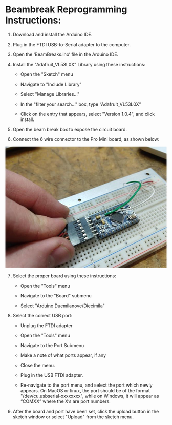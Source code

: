 # Beambreak Reprogramming Instructions:

1. Download and install the Arduino IDE.

2. Plug in the FTDI USB-to-Serial adapter to the computer.

3. Open the ‘BeamBreaks.ino’ file in the Arduino IDE.

4. Install the "Adafruit_VL53L0X" Library using these instructions:

    * Open the "Sketch" menu

    * Navigate to "Include Library"

    * Select "Manage Libraries..."

    * In the "filter your search..." box, type “Adafruit_VL53L0X”

    * Click on the entry that appears, select "Version 1.0.4", and click install.

5. Open the beam break box to expose the circuit board.

6. Connect the 6 wire connector to the Pro Mini board, as shown below:

![image alt text](image_0.jpg)

7. Select the proper board using these instructions:

    * Open the "Tools" menu

    * Navigate to the "Board" submenu

    * Select "Arduino Duemilanove/Diecimila"

8. Select the correct USB port:

    * Unplug the FTDI adapter

    * Open the "Tools" menu

    * Navigate to the Port Submenu

    * Make a note of what ports appear, if any

    * Close the menu.

    * Plug in the USB FTDI adapter.

    * Re-navigate to the port menu, and select the port which newly appears. On MacOS or linux, the port should be of the format "/dev/cu.usbserial-xxxxxxxx", while on Windows, it will appear as “COMXX” where the X’s are port numbers.

9. After the board and port have been set, click the upload button in the sketch window or select "Upload" from the sketch menu.
